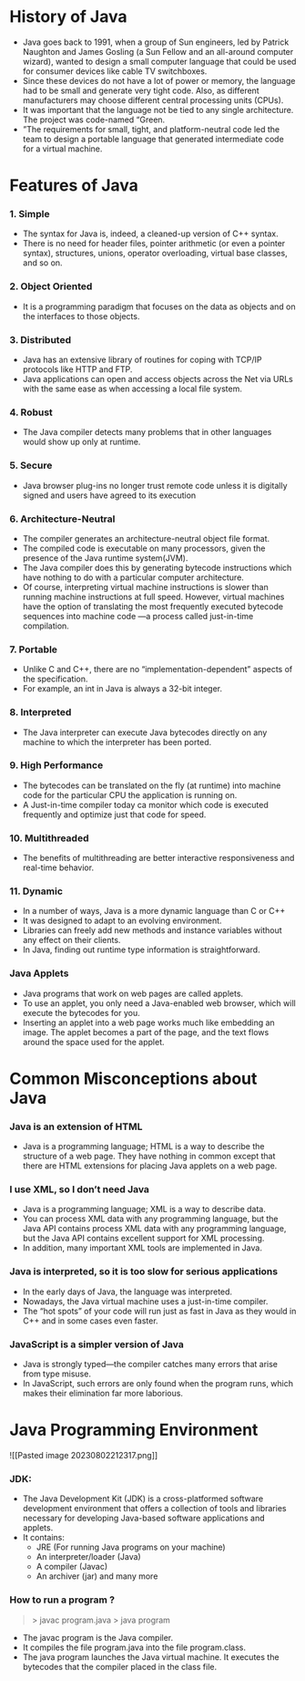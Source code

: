 # History of Java
- Java goes back to 1991, when a group of Sun engineers, led by Patrick Naughton and James Gosling (a Sun Fellow and an all-around computer wizard), wanted to design a small computer language that could be used for consumer devices like cable TV switchboxes. 
- Since these devices do not have a lot of power or memory, the language had to be small and generate very tight code. Also, as different manufacturers may choose different central processing units (CPUs).
- It was important that the language not be tied to any single architecture. The project was code-named “Green.
- ”The requirements for small, tight, and platform-neutral code led the team to design a portable language that generated intermediate code for a virtual machine.
# Features of Java

### 1. Simple

- The syntax for Java is, indeed, a cleaned-up version of C++ syntax. 
- There is no need for header files, pointer arithmetic (or even a pointer syntax), structures, unions, operator overloading, virtual base classes, and so on.
###  2. Object Oriented
- It is a programming paradigm that focuses on the data as objects and on the interfaces to those objects.
### 3. Distributed
- Java has an extensive library of routines for coping with TCP/IP protocols like HTTP and FTP.
- Java applications can open and access objects across the Net via URLs with the same ease as when accessing a local file system.
### 4. Robust
- The Java compiler detects many problems that in other languages would show up only at runtime.
### 5. Secure

- Java browser plug-ins no longer trust remote code unless it is digitally signed and users have agreed to its execution

### 6. Architecture-Neutral
- The compiler generates an architecture-neutral object file format.
- The compiled code is executable on many processors, given the presence of the Java runtime system(JVM).
- The Java compiler does this by generating bytecode instructions which have nothing to do with a particular computer architecture.
- Of course, interpreting virtual machine instructions is slower than running machine instructions at full speed. However, virtual machines have the option of translating the most frequently executed bytecode sequences into machine code —a process called just-in-time compilation.
### 7. Portable
- Unlike C and C++, there are no “implementation-dependent” aspects of the specification.
- For example, an int in Java is always a 32-bit integer.
### 8. Interpreted
- The Java interpreter can execute Java bytecodes directly on any machine to which the interpreter has been ported.
### 9. High Performance
- The bytecodes can be translated on the fly (at runtime) into machine code for the particular CPU the application is running on.
- A Just-in-time compiler today ca monitor which code is executed frequently and optimize just that code for speed.
### 10. Multithreaded
- The benefits of multithreading are better interactive responsiveness and real-time behavior.
### 11. Dynamic
- In a number of ways, Java is a more dynamic language than C or C++
- It was designed to adapt to an evolving environment.
- Libraries can freely add new methods and instance variables without any effect on their clients.
- In Java, finding out runtime type information is straightforward.

### Java Applets
- Java programs that work on web pages are called applets.
- To use an applet, you only need a Java-enabled web browser, which will execute the bytecodes for you.
- Inserting an applet into a web page works much like embedding an image. The applet becomes a part of the page, and the text flows around the space used for the applet.

# Common Misconceptions about Java
### Java is an extension of HTML
- Java is a programming language; HTML is a way to describe the structure of a web page. They have nothing in common except that there are HTML extensions for placing Java applets on a web page.
### I use XML, so I don’t need Java
- Java is a programming language; XML is a way to describe data. 
- You can process XML data with any programming language, but the Java API contains process XML data with any programming language, but the Java API contains excellent support for XML processing. 
- In addition, many important XML tools are implemented in Java.
### Java is interpreted, so it is too slow for serious applications
- In the early days of Java, the language was interpreted. 
- Nowadays, the Java virtual machine uses a just-in-time compiler. 
- The “hot spots” of your code will run just as fast in Java as they would in C++ and in some cases even faster.
### JavaScript is a simpler version of Java
- Java is strongly typed—the compiler catches many errors that arise from type misuse. 
- In JavaScript, such errors are only found when the program runs, which makes their elimination far more laborious.

# Java Programming Environment

![[Pasted image 20230802212317.png]]

### JDK:
- The Java Development Kit (JDK) is a cross-platformed software development environment that offers a collection of tools and libraries necessary for developing Java-based software applications and applets. 
- It contains:
	- JRE (For running Java programs on your machine)
	- An interpreter/loader (Java)
	- A compiler (Javac)
	- An archiver (jar) and many more
### How to run a program ?
> \> javac program.java
> \> java program

- The javac program is the Java compiler. 
- It compiles the file program.java into the file program.class. 
- The java program launches the Java virtual machine. It executes the bytecodes that the compiler placed in the class file.
